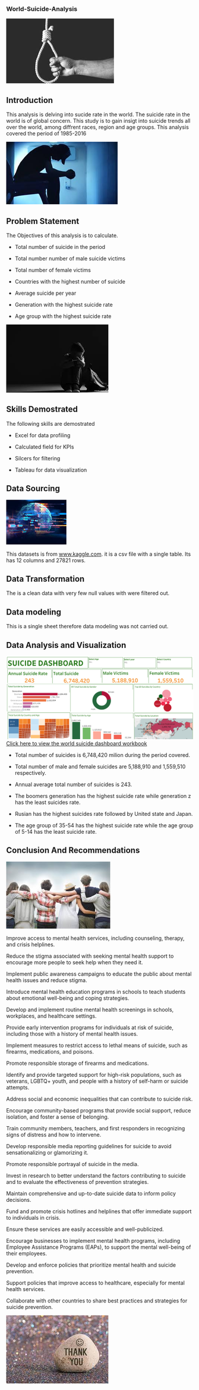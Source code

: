 ### World-Suicide-Analysis
![](image.jpeg)

## Introduction

This analysis is delving into sucide rate in the world. The suicide rate in the world is of global concern. This study is to gain insigt into suicide trends all over the world, among diffrent races, region and age groups. This analysis covered the period of 1985-2016

![](images.jpeg)

## Problem Statement 

The Objectives of this analysis is to calculate. 
- Total number of suicide in the period

- Total number number of male suicide victims

- Total number of female victims

- Countries with the highest number of suicide

- Average suicide per year

- Generation with the highest suicide rate

- Age group with the highest suicide rate 

![](dashboard2.jpeg)

  ## Skills Demostrated

  The following skills are demostrated

  - Excel for data profiling
    
  - Calculated field for KPIs
    
  - Silcers for filtering
    
  - Tableau for data visualization


## Data Sourcing 
![](datasource.jpeg)


This datasets is from www.kaggle.com. it is a csv file with a single table. Its has 12 columns and 27821 rows.


## Data Transformation 
The is a clean data with very few null values with were filtered out. 


## Data modeling 
This is a single sheet therefore data modeling was not carried out.


## Data Analysis and Visualization 

![](Suicide.png)
[Click here to view the world suicide dashboard workbook](https://public.tableau.com/app/profile/ussy.page/viz/Suicide_Dashboard/Dashboard1)

- Total number of suicides is 6,748,420 milion during the period covered.

- Total number of male and female suicides are 5,188,910 and 1,559,510 respectively.

- Annual average total number of suicides is 243.

- The boomers generation has the highest suicide rate while generation z has the least suicides rate.

- Rusian has the highest suicides rate followed by United state and Japan.

- The age group of 35-54 has the highest suicide rate while the age group of 5-14 has the least suicide rate.



## Conclusion And Recommendations

![](SUPPORT.jpeg)
 
Improve access to mental health services, including counseling, therapy, and crisis helplines.

Reduce the stigma associated with seeking mental health support to encourage more people to seek help when they need it.

Implement public awareness campaigns to educate the public about mental health issues and reduce stigma.

Introduce mental health education programs in schools to teach students about emotional well-being and coping strategies.
 
Develop and implement routine mental health screenings in schools, workplaces, and healthcare settings.

Provide early intervention programs for individuals at risk of suicide, including those with a history of mental health issues.
 
Implement measures to restrict access to lethal means of suicide, such as firearms, medications, and poisons.

Promote responsible storage of firearms and medications.
 
Identify and provide targeted support for high-risk populations, such as veterans, LGBTQ+ youth, and people with a history of self-harm or suicide attempts.

Address social and economic inequalities that can contribute to suicide risk.
 
Encourage community-based programs that provide social support, reduce isolation, and foster a sense of belonging.

Train community members, teachers, and first responders in recognizing signs of distress and how to intervene.

Develop responsible media reporting guidelines for suicide to avoid sensationalizing or glamorizing it.

Promote responsible portrayal of suicide in the media.

Invest in research to better understand the factors contributing to suicide and to evaluate the effectiveness of prevention strategies.
 
Maintain comprehensive and up-to-date suicide data to inform policy decisions.
 
Fund and promote crisis hotlines and helplines that offer immediate support to individuals in crisis.

Ensure these services are easily accessible and well-publicized.

Encourage businesses to implement mental health programs, including Employee Assistance Programs (EAPs), to support the mental well-being of their employees.
 
Develop and enforce policies that prioritize mental health and suicide prevention.

Support policies that improve access to healthcare, especially for mental health services.
 
Collaborate with other countries to share best practices and strategies for suicide prevention.

  ![](download.jpeg)

